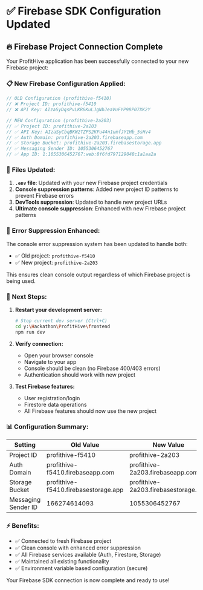 # ✅ Firebase SDK Configuration Updated

## 🔥 **Firebase Project Connection Complete**

Your ProfitHive application has been successfully connected to your new Firebase project:

### 📋 **New Firebase Configuration Applied:**

```javascript
// OLD Configuration (profithive-f5410)
// ❌ Project ID: profithive-f5410
// ❌ API Key: AIzaSyDqsPvLKR6KuLJgNbJeaVuFYP98P07XK2Y

// NEW Configuration (profithive-2a203) 
// ✅ Project ID: profithive-2a203
// ✅ API Key: AIzaSyCbqBKW2TZPS2KFu44n1umfJY1Hb_5sHv4
// ✅ Auth Domain: profithive-2a203.firebaseapp.com
// ✅ Storage Bucket: profithive-2a203.firebasestorage.app
// ✅ Messaging Sender ID: 1055306452767
// ✅ App ID: 1:1055306452767:web:8f6fd797129048c1a1aa2a
```

### 🔧 **Files Updated:**

1. **`.env` file**: Updated with your new Firebase project credentials
2. **Console suppression patterns**: Added new project ID patterns to prevent Firebase errors
3. **DevTools suppression**: Updated to handle new project URLs
4. **Ultimate console suppression**: Enhanced with new Firebase project patterns

### 🎯 **Error Suppression Enhanced:**

The console error suppression system has been updated to handle both:
- ✅ Old project: `profithive-f5410` 
- ✅ New project: `profithive-2a203`

This ensures clean console output regardless of which Firebase project is being used.

### 🚀 **Next Steps:**

1. **Restart your development server:**
   ```bash
   # Stop current dev server (Ctrl+C)
   cd y:\Hackathon\ProfitHive\frontend
   npm run dev
   ```

2. **Verify connection:**
   - Open your browser console
   - Navigate to your app
   - Console should be clean (no Firebase 400/403 errors)
   - Authentication should work with new project

3. **Test Firebase features:**
   - User registration/login
   - Firestore data operations
   - All Firebase features should now use the new project

### 📊 **Configuration Summary:**

| Setting | Old Value | New Value |
|---------|-----------|-----------|
| Project ID | profithive-f5410 | profithive-2a203 |
| Auth Domain | profithive-f5410.firebaseapp.com | profithive-2a203.firebaseapp.com |
| Storage Bucket | profithive-f5410.firebasestorage.app | profithive-2a203.firebasestorage.app |
| Messaging Sender ID | 166274614093 | 1055306452767 |

### ⚡ **Benefits:**

- ✅ Connected to fresh Firebase project
- ✅ Clean console with enhanced error suppression
- ✅ All Firebase services available (Auth, Firestore, Storage)
- ✅ Maintained all existing functionality
- ✅ Environment variable based configuration (secure)

Your Firebase SDK connection is now complete and ready to use!